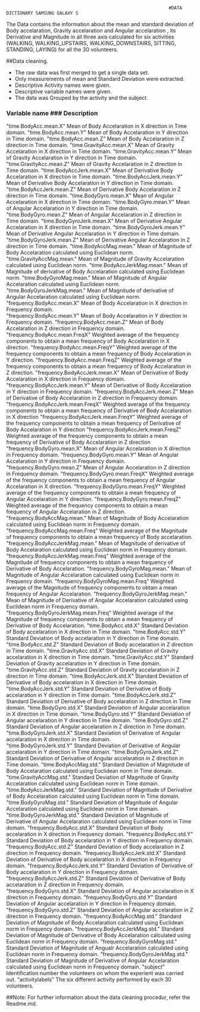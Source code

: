                                                                  #DATA DICTIONARY SAMSUNG GALAXY S 

The Data contains the information about the mean and standard deviation of  Body accelaration, Gravity accelaration and Angular accelaration , 
its Derivative and Magnitude in all three axis calculated for six activities (WALKING, WALKING_UPSTAIRS, WALKING_DOWNSTAIRS, SITTING, STANDING, LAYING) for all the 30 volunteers.

##Data cleaning.
* The raw data was first merged to get a single data set.
* Only measurements of mean and Standard Deviation were extracted.  
* Descriptive Activity names were given.
* Descriptive variable names were given.
* The data was Grouped by the activity and the subject.



### Variable name                            ### Description

"time.BodyAcc.mean.X"                      Mean of Body Accelaration in X direction in Time domain.
"time.BodyAcc.mean.Y"                      Mean of Body Accelaration in Y direction in Time domain.
"time.BodyAcc.mean.Z"                      Mean of Body Accelaration in Z direction in Time domain.
"time.GravityAcc.mean.X"                   Mean of Gravity Accelaration in X direction in Time domain.
"time.GravityAcc.mean.Y"                   Mean of Gravity Accelaration in Y direction in Time domain.
"time.GravityAcc.mean.Z"                   Mean of Gravity Accelaration in Z direction in Time domain.
"time.BodyAccJerk.mean.X"                  Mean of Derivative Body Accelaration in X direction in Time domain.
"time.BodyAccJerk.mean.Y"                  Mean of Derivative Body Accelaration in Y direction in Time domain.
"time.BodyAccJerk.mean.Z"                  Mean of Derivative Body Accelaration in Z direction in Time domain.
"time.BodyGyro.mean.X"                     Mean of Angular Accelaration in X direction in Time domain.
"time.BodyGyro.mean.Y"                     Mean of Angular Accelaration in Y direction in Time domain.
"time.BodyGyro.mean.Z"                     Mean of Angular Accelaration in Z direction in Time domain.
"time.BodyGyroJerk.mean.X"                 Mean of Derivative Angular Accelaration in X direction in Time domain.
"time.BodyGyroJerk.mean.Y"                 Mean of Derivative Angular Accelaration in Y direction in Time domain.
"time.BodyGyroJerk.mean.Z"                 Mean of Derivative Angular Accelaration in Z direction in Time domain.
"time.BodyAccMag.mean."                    Mean of Magnitude of Body Accelaration calculated using Euclidean norm.
"time.GravityAccMag.mean."                 Mean of Magnitude of Gravity Accelaration calculated using Euclidean norm.
"time.BodyAccJerkMag.mean."                Mean of Magnitude of derivative of Body Accelaration calculated using Euclidean norm.
"time.BodyGyroMag.mean."                   Mean of Magnitude of Angular Accelaration calculated using Euclidean norm.
"time.BodyGyroJerkMag.mean."               Mean of Magnitude of derivative of Angular Accelaration calculated using Euclidean norm. 
"frequency.BodyAcc.mean.X"                 Mean of Body Accelaration in X direction in Frequency domain.   
"frequency.BodyAcc.mean.Y"                 Mean of Body Accelaration in Y direction in Frequency domain.
"frequency.BodyAcc.mean.Z"                 Mean of Body Accelaration in Z direction in Frequency domain.
"frequency.BodyAcc.mean.FreqX"             Weighted average of the frequency components to obtain a mean frequency of Body Accelaration in X direction.
"frequency.BodyAcc.mean.FreqY"             Weighted average of the frequency components to obtain a mean frequency of Body Accelaration in Y direction.
"frequency.BodyAcc.mean.FreqZ"             Weighted average of the frequency components to obtain a mean frequency of Body Accelaration in Z direction.
"frequency.BodyAccJerk.mean.X"             Mean of Derivative of Body Accelaration in X direction in Frequency domain.
"frequency.BodyAccJerk.mean.Y"             Mean of Derivative of Body Accelaration in Y direction in Frequency domain.
"frequency.BodyAccJerk.mean.Z"             Mean of Derivative of Body Accelaration in Z direction in Frequency domain.
"frequency.BodyAccJerk.mean.FreqX"         Weighted average of the frequency components to obtain a mean frequency of Derivative of Body Accelaration in X direction
"frequency.BodyAccJerk.mean.FreqY"         Weighted average of the frequency components to obtain a mean frequency of Derivative of Body Accelaration in Y direction
"frequency.BodyAccJerk.mean.FreqZ"         Weighted average of the frequency components to obtain a mean frequency of Derivative of Body Accelaration in Z direction
"frequency.BodyGyro.mean.X"                Mean of Angular Accelaration in X direction in Frequency domain.
"frequency.BodyGyro.mean.Y"                Mean of Angular Accelaration in Y direction in Frequency domain.
"frequency.BodyGyro.mean.Z"                Mean of Angular Accelaration in Z direction in Frequency domain.
"frequency.BodyGyro.mean.FreqX"            Weighted average of the frequency components to obtain a mean frequency of Angular Accelaration in X direction.
"frequency.BodyGyro.mean.FreqY"            Weighted average of the frequency components to obtain a mean frequency of Angular Accelaration in Y direction.
"frequency.BodyGyro.mean.FreqZ"            Weighted average of the frequency components to obtain a mean frequency of Angular Accelaration in Z direction.
"frequency.BodyAccMag.mean."    		 Mean of Magnitude of Body Accelaration calculated using Euclidean norm in Frequency domain.
"frequency.BodyAccMag.mean.Freq"  		 Weighted average of the Magnitude of  frequency components to obtain a mean frequency of Body accelaration.
"frequency.BodyAccJerkMag.mean."  		 Mean of Magnitude of derivative of Body Accelaration calculated using Euclidean norm in Frequency domain. 
"frequency.BodyAccJerkMag.mean.Freq" 	 Weighted average of the Magnitude of  frequency components to obtain a mean frequency of Derivative of Body Accelaration.
"frequency.BodyGyroMag.mean."     		 Mean of Magnitude of Angular Accelaration calculated using Euclidean norm in Frequency domain.
"frequency.BodyGyroMag.mean.Freq"  		 Weighted average of the Magnitude of  frequency components to obtain a mean frequency of Angular Accelaration.
"frequency.BodyGyroJerkMag.mean."  		 Mean of Magnitude of Derivative of Angular Accelaration calculated using Euclidean norm in Frequency domain.
"frequency.BodyGyroJerkMag.mean.Freq" 	 Weighted average of the Magnitude of  frequency components to obtain a mean frequency of Derivative of Body Accelaration.
"time.BodyAcc.std.X"                	 Standard Deviation of Body accelaration in X direction in Time domain.
"time.BodyAcc.std.Y"                	 Standard Deviation of Body accelaration in Y direction in Time domain.
"time.BodyAcc.std.Z"                	 Standard Deviation of Body accelaration in Z direction in Time domain.
"time.GravityAcc.std.X"             	 Standard Deviation of Gravity accelaration in X direction in Time domain.
"time.GravityAcc.std.Y"             	 Standard Deviation of Gravity accelaration in Y direction in Time domain.
"time.GravityAcc.std.Z"             	 Standard Deviation of Gravity accelaration in Z direction in Time domain.
"time.BodyAccJerk.std.X"            	 Standard Deviation of Derivative of Body accelaration in X direction in Time domain.
"time.BodyAccJerk.std.Y"            	 Standard Deviation of Derivative of Body accelaration in Y direction in Time domain.
"time.BodyAccJerk.std.Z"           	  	 Standard Deviation of Derivative of Body accelaration in Z direction in Time domain.
"time.BodyGyro.std.X"               	 Standard Deviation of Angular accelaration in X direction in Time domain.
"time.BodyGyro.std.Y"                	 Standard Deviation of Angular accelaration in Y direction in Time domain.
"time.BodyGyro.std.Z"               	 Standard Deviation of Angular accelaration in Z direction in Time domain.
"time.BodyGyroJerk.std.X"           	 Standard Deviation of Derivative of Angular accelaration in X direction in Time domain.    
"time.BodyGyroJerk.std.Y"           	 Standard Deviation of Derivative of Angular accelaration in Y direction in Time domain.
"time.BodyGyroJerk.std.Z"           	 Standard Deviation of Derivative of Angular accelaration in Z direction in Time domain.
"time.BodyAccMag.std."              	 Standard Deviation of Magnitude of Body Accelaration calculated using Euclidean norm in Time domain.
"time.GravityAccMag.std."           	 Standard Deviation of Magnitude of Gravity Accelaration calculated using Euclidean norm in Time domain.
"time.BodyAccJerkMag.std."          	 Standard Deviation of Magnitude of Derivative of Body Accelaration calculated using Euclidean norm in Time domain.
"time.BodyGyroMag.std."             	 Standard Deviation of Magnitude of Angular Accelaration calculated using Euclidean norm in Time domain.
"time.BodyGyroJerkMag.std."         	 Standard Deviation of Magnitude of Derivative of Angular Accelaration calculated using Euclidean norm in Time domain.
"frequency.BodyAcc.std.X"           	 Standard Deviation of Body accelaration in X direction in Frequency domain.
"frequency.BodyAcc.std.Y"           	 Standard Deviation of Body accelaration in Y direction in Frequency domain.
"frequency.BodyAcc.std.Z"           	 Standard Deviation of Body accelaration in Z direction in Frequency domain.
"frequency.BodyAccJerk.std.X"       	 Standard Deviation of Derivative of Body accelaration in X direction in Frequency domain.
"frequency.BodyAccJerk.std.Y"       	 Standard Deviation of Derivative of Body accelaration in Y direction in Frequency domain.
"frequency.BodyAccJerk.std.Z"       	 Standard Deviation of Derivative of Body accelaration in Z direction in Frequency domain.
"frequency.BodyGyro.std.X"          	 Standard Deviation of Angular accelaration in X direction in Frequency domain.
"frequency.BodyGyro.std.Y"          	 Standard Deviation of Angular accelaration in Y direction in Frequency domain.
"frequency.BodyGyro.std.Z"          	 Standard Deviation of Angular accelaration in Z direction in Frequency domain.
"frequency.BodyAccMag.std."         	 Standard Deviation of Magnitude of Body Accelaration calculated using Euclidean norm in Frequency domain.
"frequency.BodyAccJerkMag.std."     	 Standard Deviation of Magnitude of Derivative of Body Accelaration calculated using Euclidean norm in Frequency domain.
"frequency.BodyGyroMag.std."        	 Standard Deviation of Magnitude of Angualr Accelaration calculated using Euclidean norm in Frequency domain.
"frequency.BodyGyroJerkMag.std."    	 Standard Deviation of Magnitude of Derivative of Angular Accelaration calculated using Euclidean norm in Frequency domain.
"subject"                           	 Identification number the volunteers on whom the experient was carried out.
"activitylabels"                    	 The six different activity performed by each 30 volunteers.



##Note:
For further information about the data cleaning procedur, refer the Readme.md. 

